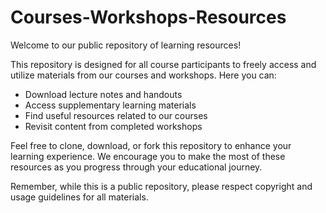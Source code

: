 # Courses-Workshops-Resources

Welcome to our public repository of learning resources!

This repository is designed for all course participants to freely access and utilize materials from our courses and workshops. Here you can:

- Download lecture notes and handouts
- Access supplementary learning materials
- Find useful resources related to our courses
- Revisit content from completed workshops

Feel free to clone, download, or fork this repository to enhance your learning experience. We encourage you to make the most of these resources as you progress through your educational journey.

Remember, while this is a public repository, please respect copyright and usage guidelines for all materials.
